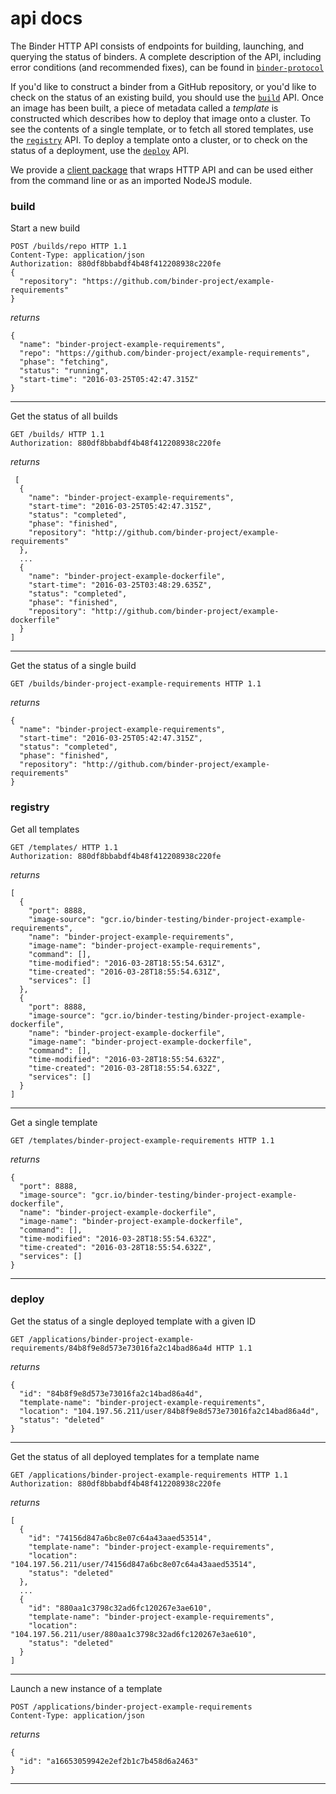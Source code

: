 # api docs

The Binder HTTP API consists of endpoints for building, launching, and querying the status of 
binders. A complete description of the API, including error conditions 
(and recommended fixes), can be found in
[`binder-protocol`](https://github.com/binder-project/binder-protocol/blob/master/index.js)

If you'd like to construct a binder from a GitHub repository, or you'd like to check on the status
of an existing build, you should use the [`build`](#build) API. Once an image has been built, a
piece of metadata called a _template_ is constructed which describes how to deploy that image onto a
cluster. To see the contents of a single template, or to fetch all stored templates, use the 
[`registry`](#registry) API. To deploy a template onto a cluster, or to check on the status of a 
deployment, use the [`deploy`](#Deploy) API.

We provide a [client package](https://github.com/binder-project/binder-client) that wraps HTTP API 
and can be used either from the command line or as an imported NodeJS module.

### build

Start a new build

```
POST /builds/repo HTTP 1.1
Content-Type: application/json
Authorization: 880df8bbabdf4b48f412208938c220fe
{
  "repository": "https://github.com/binder-project/example-requirements"
}

```
*returns*
```
{
  "name": "binder-project-example-requirements",
  "repo": "https://github.com/binder-project/example-requirements",
  "phase": "fetching",
  "status": "running",
  "start-time": "2016-03-25T05:42:47.315Z"
}
```

--------------------------------

Get the status of all builds
```
GET /builds/ HTTP 1.1
Authorization: 880df8bbabdf4b48f412208938c220fe
```

*returns*

```
 [
  {
    "name": "binder-project-example-requirements",
    "start-time": "2016-03-25T05:42:47.315Z",
    "status": "completed",
    "phase": "finished",
    "repository": "http://github.com/binder-project/example-requirements"
  },
  ...
  {
    "name": "binder-project-example-dockerfile",
    "start-time": "2016-03-25T03:48:29.635Z",
    "status": "completed",
    "phase": "finished",
    "repository": "http://github.com/binder-project/example-dockerfile"
  }
]
```

-------------------------------------

Get the status of a single build
```
GET /builds/binder-project-example-requirements HTTP 1.1
```

*returns*

```
{
  "name": "binder-project-example-requirements",
  "start-time": "2016-03-25T05:42:47.315Z",
  "status": "completed",
  "phase": "finished",
  "repository": "http://github.com/binder-project/example-requirements"
}
```

### registry

Get all templates

```
GET /templates/ HTTP 1.1
Authorization: 880df8bbabdf4b48f412208938c220fe
```

*returns*

```
[
  {
    "port": 8888,
    "image-source": "gcr.io/binder-testing/binder-project-example-requirements",
    "name": "binder-project-example-requirements",
    "image-name": "binder-project-example-requirements",
    "command": [],
    "time-modified": "2016-03-28T18:55:54.631Z",
    "time-created": "2016-03-28T18:55:54.631Z",
    "services": []
  },
  {
    "port": 8888,
    "image-source": "gcr.io/binder-testing/binder-project-example-dockerfile",
    "name": "binder-project-example-dockerfile",
    "image-name": "binder-project-example-dockerfile",
    "command": [],
    "time-modified": "2016-03-28T18:55:54.632Z",
    "time-created": "2016-03-28T18:55:54.632Z",
    "services": []
  }
]
```

----------------------------

Get a single template

```
GET /templates/binder-project-example-requirements HTTP 1.1
```

*returns*

```
{
  "port": 8888,
  "image-source": "gcr.io/binder-testing/binder-project-example-dockerfile",
  "name": "binder-project-example-dockerfile",
  "image-name": "binder-project-example-dockerfile",
  "command": [],
  "time-modified": "2016-03-28T18:55:54.632Z",
  "time-created": "2016-03-28T18:55:54.632Z",
  "services": []
}
```
---------------------------------------------

### deploy

Get the status of a single deployed template with a given ID

```
GET /applications/binder-project-example-requirements/84b8f9e8d573e73016fa2c14bad86a4d HTTP 1.1
```

*returns*

```
{
  "id": "84b8f9e8d573e73016fa2c14bad86a4d",
  "template-name": "binder-project-example-requirements",
  "location": "104.197.56.211/user/84b8f9e8d573e73016fa2c14bad86a4d",
  "status": "deleted"
}
```
------------------------------

Get the status of all deployed templates for a template name

```
GET /applications/binder-project-example-requirements HTTP 1.1
Authorization: 880df8bbabdf4b48f412208938c220fe
```

*returns*

```
[
  {
    "id": "74156d847a6bc8e07c64a43aaed53514",
    "template-name": "binder-project-example-requirements",
    "location": "104.197.56.211/user/74156d847a6bc8e07c64a43aaed53514",
    "status": "deleted"
  },
  ...
  {
    "id": "880aa1c3798c32ad6fc120267e3ae610",
    "template-name": "binder-project-example-requirements",
    "location": "104.197.56.211/user/880aa1c3798c32ad6fc120267e3ae610",
    "status": "deleted"
  }
]
```
-------------------------------

Launch a new instance of a template

```
POST /applications/binder-project-example-requirements
Content-Type: application/json
```

*returns*

```
{
  "id": "a16653059942e2ef2b1c7b458d6a2463"
}
```
--------------------------------

